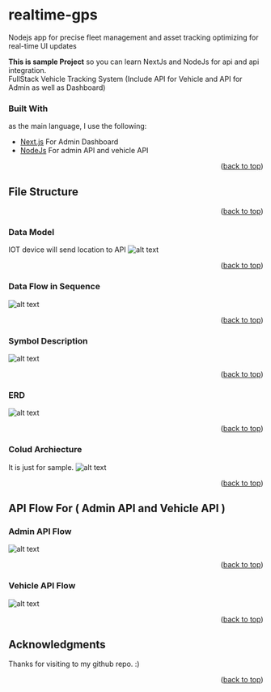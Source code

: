 # realtime-gps
Nodejs app for precise fleet management and asset tracking optimizing for real-time UI updates

<div id="top"></div> 

**This is sample Project** so you can learn NextJs and NodeJs for api and api integration.  
FullStack Vehicle Tracking System (Include API for Vehicle and API for Admin as well as Dashboard)  

### Built With

as the main language, I use the following:

* [Next.js](https://nextjs.org/) For Admin Dashboard
* [NodeJs](https://nodejs.org/en/) For admin API and vehicle API

<p align="right">(<a href="#top">back to top</a>)</p>

## File Structure

<p align="right">(<a href="#top">back to top</a>)</p>

### Data Model
IOT device will send location to API
![alt text](resource/data-model.png)

<p align="right">(<a href="#top">back to top</a>)</p>

### Data Flow in Sequence
![alt text](resource/data-flow-sequence.png)

<p align="right">(<a href="#top">back to top</a>)</p>

### Symbol Description
![alt text](resource/symbol-description.png)

<p align="right">(<a href="#top">back to top</a>)</p>

### ERD
![alt text](resource/erd.png)

<p align="right">(<a href="#top">back to top</a>)</p>


### Colud Archiecture
It is just for sample.
![alt text](resource/cloud-archie.png)

<p align="right">(<a href="#top">back to top</a>)</p>

## API Flow For ( Admin API and Vehicle API )
### Admin API Flow
![alt text](resource/dashboard-api-flow.png)
<p align="right">(<a href="#top">back to top</a>)</p>

### Vehicle API Flow
![alt text](resource/vehicle-api-flow.png)
<p align="right">(<a href="#top">back to top</a>)</p>

## Acknowledgments
Thanks for visiting to my github repo. :)
<p align="right">(<a href="#top">back to top</a>)</p>